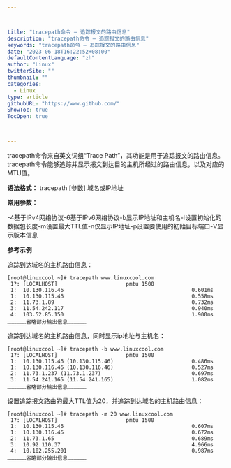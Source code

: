 ```yaml
---



title: "tracepath命令 – 追踪报文的路由信息"
description: "tracepath命令 – 追踪报文的路由信息"
keywords: "tracepath命令 – 追踪报文的路由信息"
date: "2023-06-18T16:22:52+08:00"
defaultContentLanguage: "zh"
author: "Linux"
twitterSite: ""
thumbnail: ""
categories:
  - Linux
type: article
githubURL: "https://www.github.com/"
ShowToc: true
TocOpen: true



---
```


tracepath命令来自英文词组“Trace Path”，其功能是用于追踪报文的路由信息。tracepath命令能够追踪并显示报文到达目的主机所经过的路由信息，以及对应的MTU值。

**语法格式：** tracepath [参数] 域名或IP地址

**常用参数：**

-4基于IPv4网络协议-6基于IPv6网络协议-b显示IP地址和主机名-l设置初始化的数据包长度-m设置最大TTL值-n仅显示IP地址-p设置要使用的初始目标端口-V显示版本信息

**参考示例**

追踪到达域名的主机路由信息：

```
[root@linuxcool ~]# tracepath www.linuxcool.com
 1?: [LOCALHOST]                      pmtu 1500
 1:  10.130.116.46                                         0.601ms
 1:  10.130.115.46                                         0.558ms
 2:  11.73.1.89                                            0.732ms
 3:  11.54.242.117                                         0.940ms
 4:  103.52.85.150                                         1.900ms
………………省略部分输出信息………………
```

追踪到达域名的主机路由信息，同时显示ip地址与主机名：

```
[root@linuxcool ~]# tracepath -b www.linuxcool.com
 1?: [LOCALHOST]                      pmtu 1500
 1:  10.130.115.46 (10.130.115.46)                         0.486ms
 1:  10.130.116.46 (10.130.116.46)                         0.527ms
 2:  11.73.1.237 (11.73.1.237)                             0.697ms
 3:  11.54.241.165 (11.54.241.165)                         1.082ms
………………省略部分输出信息………………
```

设置追踪报文路由的最大TTL值为20，并追踪到达域名的主机路由信息：

```
[root@linuxcool ~]# tracepath -m 20 www.linuxcool.com
 1?: [LOCALHOST]                      pmtu 1500
 1:  10.130.115.46                                         0.607ms
 1:  10.130.116.46                                         0.672ms
 2:  11.73.1.65                                            0.689ms
 3:  10.92.110.37                                          4.966ms
 4:  10.102.255.201                                        0.987ms
………………省略部分输出信息………………
```